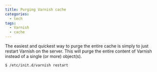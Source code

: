 ```yaml
---
title: Purging Varnish cache
categories:
  - tech
tags:
  - Varnish
  - cache
---
```


The easiest and quickest way to purge the entire cache is simply to just restart Varnish on the server. This will purge the entire content of Varnish instead of a single (or more) object(s).

```
$ /etc/init.d/varnish restart
```

